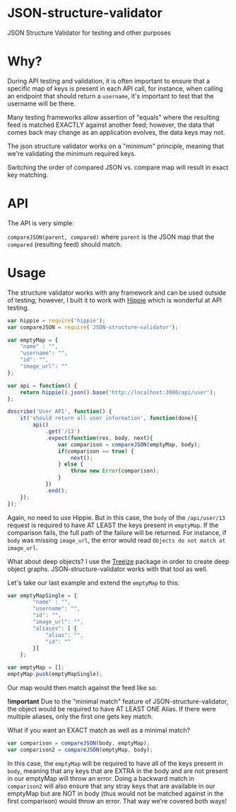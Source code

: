 JSON-structure-validator
========================

JSON Structure Validator for testing and other purposes

Why?
========================
During API testing and validation, it is often important to ensure that a specific map of keys is present in each API call, for instance, when calling an endpoint that should return a `username`, it's important to test that the username will be there.

Many testing frameworks allow assertion of "equals" where the resulting feed is matched EXACTLY against another feed; however, the data that comes back may change as an application evolves, the data keys may not.

The json structure validator works on a "minimum" principle, meaning that we're validating the minimum required keys.

Switching the order of compared JSON vs. compare map will result in exact key matching.

API
========================
The API is very simple:

`compareJSON(parent, compared)` where `parent` is the JSON map that the `compared` (resulting feed) should match.

Usage
========================
The structure validator works with any framework and can be used outside of testing; however, I built it to work with [Hippie](https://github.com/vesln/hippie) which is wonderful at API testing.

```js
var hippie = require('hippie');
var compareJSON = require('JSON-structure-validator');

var emptyMap = {
    "name" : "",
    "username": "",
    "id": "",
    "image_url": ""
};

var api = function() {
    return hippie().json().base('http://localhost:3000/api/user');
};

describe('User API', function() {
    it('should return all user information', function(done){
        api()
            .get('/13')
            .expect(function(res, body, next){
                var comparison = compareJSON(emptyMap, body);
                if(comparison == true) {
                    next();
                } else {
                    throw new Error(comparison);
                }
            })
            .end();
    });
});
```

Again, no need to use Hippie. But in this case, the `body` of the `/api/user/13` request is required to have AT LEAST the keys present in `emptyMap`. If the comparison fails, the full path of the failure will be returned. For instance, if `body` was missing `image_url`, the error would read `Objects do not match at image_url`.

What about deep objects? I use the [Treeize](https://www.npmjs.org/package/treeize) package in order to create deep object graphs. JSON-structure-validator works with that tool as well.

Let's take our last example and extend the `emptyMap` to this:

```js
var emptyMapSingle = {
        "name" : "",
        "username": "",
        "id": "",
        "image_url": "",
        "aliases": [ {
            "alias": "",
            "id": ""
        }]
    };

var emptyMap = [];
emptyMap.push(emptyMapSingle);
```

Our map would then match against the feed like so.

**!important** Due to the "minimal match" feature of JSON-structure-validator, the object would be required to have AT LEAST ONE Alias. If there were multiple aliases, only the first one gets key match.

What if you want an EXACT match as well as a minimal match?

```js
var comparison = compareJSON(body, emptyMap);
var comparison2 = compareJSON(emptyMap, body);
```

In this case, the `emptyMap` will be required to have all of the keys present in `body`, meaning that any keys that are EXTRA in the body and are not present in our emptyMap will throw an error. Doing a backward match in `comparison2` will also ensure that any stray keys that are available in our emptyMap but are NOT in body (thus would not be matched against in the first comparison) would throw an error. That way we're covered both ways!
